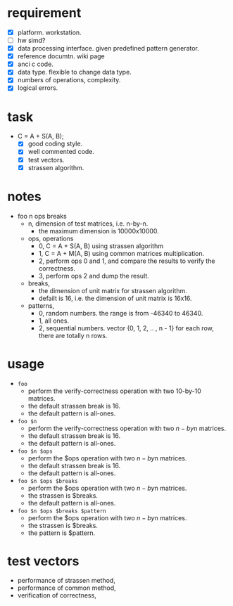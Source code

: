 # requirement
- [x] platform. workstation.
- [ ] hw simd?
- [x] data processing interface. given predefined pattern generator.
- [x] reference documtn. wiki page
- [x] anci c code.
- [x] data type. flexible to change data type.
- [x] numbers of operations, complexity.
- [x] logical errors.

# task
- C = A + S(A, B);
    - [x] good coding style.
    - [x] well commented code.
    - [x] test vectors.
    - [x] strassen algorithm.

# notes
- foo n ops breaks
    - n, dimension of test matrices, i.e. n-by-n.
        - the maximum dimension is 10000x10000.
    - ops, operations
        - 0, C = A + S(A, B) using strassen algorithm
        - 1, C = A + M(A, B) using common matrices multiplication.
        - 2, perform ops 0 and 1, and compare the results to verify the correctness.
        - 3, perform ops 2 and dump the result.
    - breaks,
        - the dimension of unit matrix for strassen algorithm.
        - defailt is 16, i.e. the dimension of unit matrix is 16x16.
    - patterns,
        - 0, random numbers. the range is from -46340 to 46340.
        - 1, all ones.
        - 2, sequential numbers. vector {0, 1, 2, .. , n - 1} for each row, there are totally n rows.

# usage
- `foo`
    - perform the verify-correctness operation with two 10-by-10 matrices.
    - the default strassen break is 16.
    - the default pattern is all-ones.
- `foo $n`
    - perform the verify-correctness operation with two $n-by$n matrices.
    - the default strassen break is 16.
    - the default pattern is all-ones.
- `foo $n $ops`
    - perform the $ops operation with two $n-by$n matrices.
    - the default strassen break is 16.
    - the default pattern is all-ones.
- `foo $n $ops $breaks`
    - perform the $ops operation with two $n-by$n matrices.
    - the strassen is $breaks.
    - the default pattern is all-ones.
- `foo $n $ops $breaks $pattern`
    - perform the $ops operation with two $n-by$n matrices.
    - the strassen is $breaks.
    - the pattern is $pattern.

# test vectors
- performance of strassen method,
- performance of common method,
- verification of correctness,

